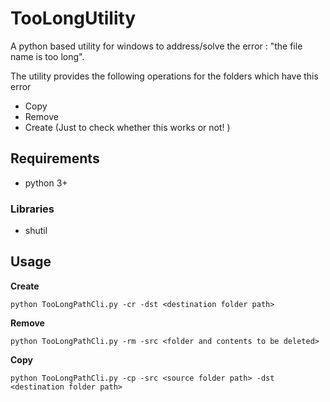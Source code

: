 # TooLongUtility
A python based utility for windows to address/solve the error : "the file name is too long".

The utility provides the following operations for the folders which have this error
- Copy
- Remove
- Create (Just to check whether this works or not! )

## Requirements
- python 3+
### Libraries
- shutil

## Usage

**Create**

`python TooLongPathCli.py -cr -dst <destination folder path>`

**Remove**

`python TooLongPathCli.py -rm -src <folder and contents to be deleted>`

**Copy**

`python TooLongPathCli.py -cp -src <source folder path> -dst <destination folder path>`
